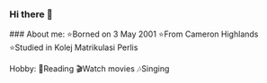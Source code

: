 ### Hi there 👋
</div>
### About me:
⭐Borned on 3 May 2001
⭐From Cameron Highlands
⭐Studied in Kolej Matrikulasi Perlis

Hobby:
📕Reading
🎬Watch movies
🎶Singing


